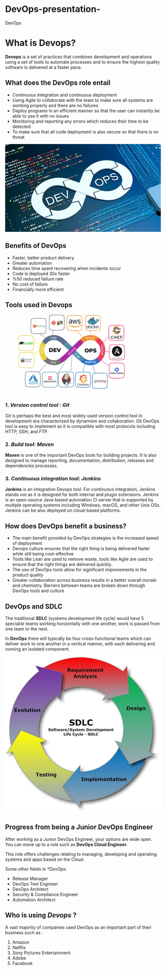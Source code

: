 # DevOps-presentation-
DevOps 

# What is Devops? 

**Devops** is a set of practices that combines development and operations using a set of tools to automate processes and to ensure the highest quality software is delivered at a faster pace.


## What does the DevOps role entail 

- Continuous integration and continuous deployment
- Using Agile to collaborate with the team to make sure all systems are working properly and there are no failures
- Deploy programs in an efficient manner so that the user can instantly be able to use it with no issues
- Monitoring and reporting any errors which reduces their time to be detected
- To make sure that all code deployment is also secure so that there is no threat


![](960x0.jpg)

## Benefits of DevOps

- Faster, better product delivery
- Greater automation
- Reduces time spent recovering when incidents occur
- Code is deployed 30x faster
- %50 reduced failure rate
- No cost of failure
- Financially more efficient 


## Tools used in Devops

![](1__eJaw96xLBR-xEzlwbTOyw.png) 
 
### 1. *Version control tool : Git*

Git is perhaps the best and most widely used version control tool in development era characterized by dynamism and collaboration. 
Git DevOps tool is easy to implement as it is compatible with most protocols including HTTP, SSH, and FTP.

### 2. *Build tool: Maven*

**Maven** is one of the important DevOps tools for building projects. It is also designed to manage reporting, documentation, distribution, releases and dependencies processes. 

### 3. *Continuous integration tool: Jenkins*

**Jenkins** is an integration Devops tool. For continuous integration, Jenkins stands out as it is designed for both internal and plugin extensions. Jenkins is an open-source Java-based automation CI server that is supported by multiple operating systems including Windows, macOS, and other Unix OSs. Jenkins can be also deployed on cloud-based platforms.


## How does DevOps benefit a business? 

- The main benefit provided by DevOps strategies is the increased speed of deployment
- Devops culture ensures that the right thing is being delivered faster while still being cost-effective
- Tools like Lean are used to remove waste, tools like Agile are used to ensure that the right things are delivered quickly.
- The use of DevOps tools allow for significant improvements in the product quality
- Greater collaboration across business results in a better overall morale and chemistry. Barriers between teams are broken down through DevOps tools and culture

## DevOps and SDLC 

The traditional **SDLC** (systems development life cycle) would have 5 specialist teams working horizontally with one another, work is passed from one team to the next. 

In **DevOps** there will typically be four cross-functional teams which can deliver work to one another in a vertical manner, with each delivering and running an isolated component. 

![](Systems-development-life-cycle-SDLC.jpg)


## Progress from being a Junior DevOps Engineer 

After working as a Junior DevOps Engineer, your options are wide open. You can move up to a role such as **DevOps Cloud Engineer**.

This role offers challenges relating  to managing, developing and operating systems and apps based on the Cloud.

Some other fields in **DevOps*:

- Release Manager
- DevOps Test Engineer
- DevOps Architect
- Security & Compliance Engineer
- Automation Architect 

## Who is using *Devops* ? 

A vast majority of companies used DevOps as an important part of their business such as : 

1. Amazon
2. Netflix
3. Sony Pictures Entertainment 
4. Adobe 
5. Facebook 
